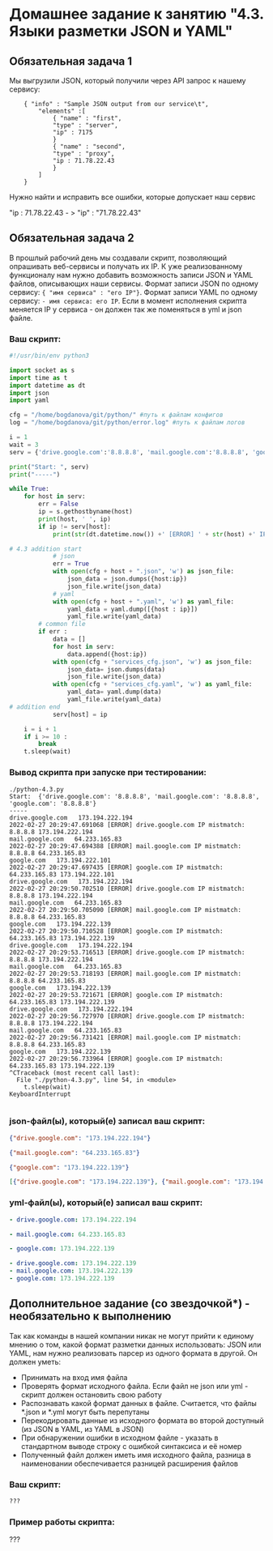 # Домашнее задание к занятию "4.3. Языки разметки JSON и YAML"


## Обязательная задача 1
Мы выгрузили JSON, который получили через API запрос к нашему сервису:
```
    { "info" : "Sample JSON output from our service\t",
        "elements" :[
            { "name" : "first",
            "type" : "server",
            "ip" : 7175 
            }
            { "name" : "second",
            "type" : "proxy",
            "ip : 71.78.22.43
            }
        ]
    }
```
  Нужно найти и исправить все ошибки, которые допускает наш сервис

"ip : 71.78.22.43 - > "ip" : "71.78.22.43"

## Обязательная задача 2
В прошлый рабочий день мы создавали скрипт, позволяющий опрашивать веб-сервисы и получать их IP. К уже реализованному функционалу нам нужно добавить возможность записи JSON и YAML файлов, описывающих наши сервисы. Формат записи JSON по одному сервису: `{ "имя сервиса" : "его IP"}`. Формат записи YAML по одному сервису: `- имя сервиса: его IP`. Если в момент исполнения скрипта меняется IP у сервиса - он должен так же поменяться в yml и json файле.

### Ваш скрипт:
```python
#!/usr/bin/env python3

import socket as s
import time as t
import datetime as dt
import json
import yaml

cfg = "/home/bogdanova/git/python/" #путь к файлам конфигов
log = "/home/bogdanova/git/python/error.log" #путь к файлам логов

i = 1
wait = 3
serv = {'drive.google.com':'8.8.8.8', 'mail.google.com':'8.8.8.8', 'google.com':'8.8.8.8'}

print("Start: ", serv)
print("-----")

while True:
    for host in serv:
        err = False
        ip = s.gethostbyname(host)
        print(host, ' ', ip)
        if ip != serv[host]:
            print(str(dt.datetime.now()) +' [ERROR] ' + str(host) +' IP mistmatch: '+serv[host]+' '+ip)

# 4.3 addition start
            # json
            err = True
            with open(cfg + host + ".json", 'w') as json_file:
                json_data = json.dumps({host:ip})
                json_file.write(json_data)
            # yaml
            with open(cfg + host + ".yaml", 'w') as yaml_file:
                yaml_data = yaml.dump([{host : ip}])
                yaml_file.write(yaml_data)
        # common file
        if err :
            data = []
            for host in serv:
                data.append({host:ip})
            with open(cfg + "services_cfg.json", 'w') as json_file:
                json_data= json.dumps(data)
                json_file.write(json_data)
            with open(cfg + "services_cfg.yaml", 'w') as yaml_file:
                yaml_data= yaml.dump(data)
                yaml_file.write(yaml_data)
# addition end
            serv[host] = ip

    i = i + 1
    if i >= 10 :
        break
    t.sleep(wait)

```

### Вывод скрипта при запуске при тестировании:
```
./python-4.3.py
Start:  {'drive.google.com': '8.8.8.8', 'mail.google.com': '8.8.8.8', 'google.com': '8.8.8.8'}
-----
drive.google.com   173.194.222.194
2022-02-27 20:29:47.691068 [ERROR] drive.google.com IP mistmatch: 8.8.8.8 173.194.222.194
mail.google.com   64.233.165.83
2022-02-27 20:29:47.694388 [ERROR] mail.google.com IP mistmatch: 8.8.8.8 64.233.165.83
google.com   173.194.222.101
2022-02-27 20:29:47.697435 [ERROR] google.com IP mistmatch: 64.233.165.83 173.194.222.101
drive.google.com   173.194.222.194
2022-02-27 20:29:50.702510 [ERROR] drive.google.com IP mistmatch: 8.8.8.8 173.194.222.194
mail.google.com   64.233.165.83
2022-02-27 20:29:50.705090 [ERROR] mail.google.com IP mistmatch: 8.8.8.8 64.233.165.83
google.com   173.194.222.139
2022-02-27 20:29:50.710528 [ERROR] google.com IP mistmatch: 64.233.165.83 173.194.222.139
drive.google.com   173.194.222.194
2022-02-27 20:29:53.716513 [ERROR] drive.google.com IP mistmatch: 8.8.8.8 173.194.222.194
mail.google.com   64.233.165.83
2022-02-27 20:29:53.718193 [ERROR] mail.google.com IP mistmatch: 8.8.8.8 64.233.165.83
google.com   173.194.222.139
2022-02-27 20:29:53.721671 [ERROR] google.com IP mistmatch: 64.233.165.83 173.194.222.139
drive.google.com   173.194.222.194
2022-02-27 20:29:56.727970 [ERROR] drive.google.com IP mistmatch: 8.8.8.8 173.194.222.194
mail.google.com   64.233.165.83
2022-02-27 20:29:56.731421 [ERROR] mail.google.com IP mistmatch: 8.8.8.8 64.233.165.83
google.com   173.194.222.139
2022-02-27 20:29:56.733964 [ERROR] google.com IP mistmatch: 64.233.165.83 173.194.222.139
^CTraceback (most recent call last):
  File "./python-4.3.py", line 54, in <module>
    t.sleep(wait)
KeyboardInterrupt


```

### json-файл(ы), который(е) записал ваш скрипт:
```json
{"drive.google.com": "173.194.222.194"}

{"mail.google.com": "64.233.165.83"}

{"google.com": "173.194.222.139"}

[{"drive.google.com": "173.194.222.139"}, {"mail.google.com": "173.194.222.139"}, {"google.com": "173.194.222.139"}]
```

### yml-файл(ы), который(е) записал ваш скрипт:
```yaml
- drive.google.com: 173.194.222.194

- mail.google.com: 64.233.165.83

- google.com: 173.194.222.139

- drive.google.com: 173.194.222.139
- mail.google.com: 173.194.222.139
- google.com: 173.194.222.139

```

## Дополнительное задание (со звездочкой*) - необязательно к выполнению

Так как команды в нашей компании никак не могут прийти к единому мнению о том, какой формат разметки данных использовать: JSON или YAML, нам нужно реализовать парсер из одного формата в другой. Он должен уметь:
   * Принимать на вход имя файла
   * Проверять формат исходного файла. Если файл не json или yml - скрипт должен остановить свою работу
   * Распознавать какой формат данных в файле. Считается, что файлы *.json и *.yml могут быть перепутаны
   * Перекодировать данные из исходного формата во второй доступный (из JSON в YAML, из YAML в JSON)
   * При обнаружении ошибки в исходном файле - указать в стандартном выводе строку с ошибкой синтаксиса и её номер
   * Полученный файл должен иметь имя исходного файла, разница в наименовании обеспечивается разницей расширения файлов

### Ваш скрипт:
```python
???
```

### Пример работы скрипта:
???